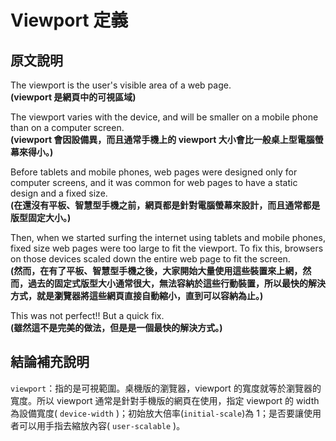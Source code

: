 # Viewport 定義

## 原文說明

The viewport is the user's visible area of a web page.  
**\(viewport 是網頁中的可視區域\)**  
  
The viewport varies with the device, and will be smaller on a mobile phone than on a computer screen.  
**\(viewport 會因設備異，而且通常手機上的 viewport 大小會比一般桌上型電腦螢幕來得小。\)**  
  
Before tablets and mobile phones, web pages were designed only for computer screens, and it was common for web pages to have a static design and a fixed size.  
**\(在還沒有平板、智慧型手機之前，網頁都是針對電腦螢幕來設計，而且通常都是版型固定大小。\)**  
  
Then, when we started surfing the internet using tablets and mobile phones, fixed size web pages were too large to fit the viewport. To fix this, browsers on those devices scaled down the entire web page to fit the screen.  
**\(然而，在有了平板、智慧型手機之後，大家開始大量使用這些裝置來上網，然而，過去的固定式版型大小通常很大，無法容納於這些行動裝置，所以最快的解決方式，就是瀏覽器將這些網頁直接自動縮小，直到可以容納為止。\)**  
  
This was not perfect!! But a quick fix.  
**\(雖然這不是完美的做法，但是是一個最快的解決方式。\)**

## 結論補充說明

`viewport`：指的是可視範圍。桌機版的瀏覽器，viewport 的寬度就等於瀏覽器的寬度。所以 viewport 通常是針對手機版的網頁在使用，指定 viewport 的 width 為設備寬度\( `device-width` \)；初始放大倍率\(`initial-scale`\)為 1；是否要讓使用者可以用手指去縮放內容\( `user-scalable` \)。

